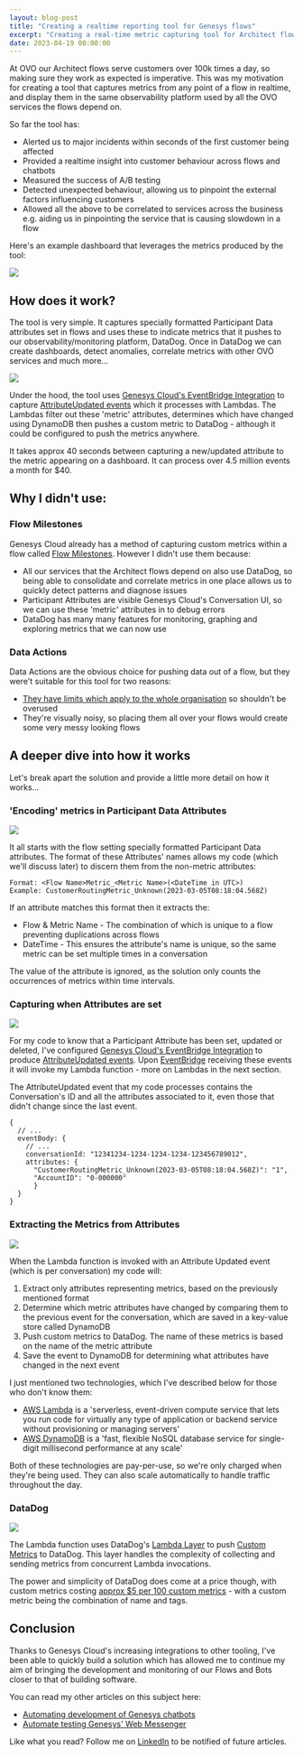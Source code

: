 ```yaml
---
layout: blog-post
title: "Creating a realtime reporting tool for Genesys flows"
excerpt: "Creating a real-time metric capturing tool for Architect flows that improved incident detection, insights, A/B testing, and flow development."
date: 2023-04-19 00:00:00
---
```


At OVO our Architect flows serve customers over 100k times a day, so making sure they work as expected is
imperative. This was my motivation for creating a tool that captures metrics from any point of a flow in realtime, and
display them in the same observability platform used by all the OVO services the flows depend on.

So far the tool has:

* Alerted us to major incidents within seconds of the first customer being affected
* Provided a realtime insight into customer behaviour across flows and chatbots
* Measured the success of A/B testing
* Detected unexpected behaviour, allowing us to pinpoint the external factors influencing customers
* Allowed all the above to be correlated to services across the business e.g. aiding us in pinpointing the service that is causing slowdown in a flow

Here's an example dashboard that leverages the metrics produced by the tool:

![](../../assets/images/posts/2023-04-19-creating-a-realtime-reporting-tool-for-genesys-flows/dashboard.png)

## How does it work?

The tool is very simple. It captures specially formatted Participant Data attributes set in flows and uses these to indicate metrics that it pushes to our observability/monitoring platform, DataDog. Once in DataDog we can create dashboards, detect anomalies, correlate metrics with other OVO services and much more...

![](../../assets/images/posts/2023-04-19-creating-a-realtime-reporting-tool-for-genesys-flows/how-does-it-work.png)

Under the hood, the tool uses [Genesys Cloud's EventBridge Integration](https://help.mypurecloud.com/articles/about-the-amazon-eventbridge-integration/) to capture [AttributeUpdated events](https://developer.genesys.cloud/notificationsalerts/notifications/available-topics#v2-detail-events-conversation--id--attributes) which it processes with Lambdas. The Lambdas filter out these 'metric' attributes, determines which have changed using DynamoDB then pushes a custom metric to DataDog - although it could be configured to push the metrics anywhere.

It takes approx 40 seconds between capturing a new/updated attribute to the metric appearing on a dashboard. It can process over 4.5 million events a month for $40.

## Why I didn't use:

### Flow Milestones

Genesys Cloud already has a method of capturing custom metrics within a flow called [Flow Milestones](https://developer.genesys.cloud/blog/2021-06-10-flow-outcome-milestones/). However I didn't use them because:

* All our services that the Architect flows depend on also use DataDog, so being able to consolidate and correlate metrics in one place allows us to quickly detect patterns and diagnose issues
* Participant Attributes are visible Genesys Cloud's Conversation UI, so we can use these 'metric' attributes in to debug errors
* DataDog has many many features for monitoring, graphing and exploring metrics that we can now use

### Data Actions

Data Actions are the obvious choice for pushing data out of a flow, but they were't suitable for this tool for two reasons:

* [They have limits which apply to the whole organisation](https://developer.genesys.cloud/organization/organization/limits#data-actions) so shouldn't be overused
* They're visually noisy, so placing them all over your flows would create some very messy looking flows

## A deeper dive into how it works

Let's break apart the solution and provide a little more detail on how it works...

### 'Encoding' metrics in Participant Data Attributes

![](../../assets/images/posts/2023-04-19-creating-a-realtime-reporting-tool-for-genesys-flows/encoding-metrics.png)

It all starts with the flow setting specially formatted Participant Data attributes. The format of these Attributes' names allows my code (which we'll discuss later) to discern them from the non-metric attributes:

```
Format: <Flow Name>Metric_<Metric Name>(<DateTime in UTC>)
Example: CustomerRoutingMetric_Unknown(2023-03-05T08:18:04.568Z)
```

If an attribute matches this format then it extracts the:

* Flow & Metric Name - The combination of which is unique to a flow preventing duplications across flows
* DateTime  - This ensures the attribute's name is unique, so the same metric can be set multiple times in a conversation

The value of the attribute is ignored, as the solution only counts the occurrences of metrics within time intervals.

### Capturing when Attributes are set

![](../../assets/images/posts/2023-04-19-creating-a-realtime-reporting-tool-for-genesys-flows/capturing-set-attributes.png)

For my code to know that a Participant Attribute has been set, updated or deleted, I've configured [Genesys Cloud's EventBridge Integration](https://help.mypurecloud.com/articles/about-the-amazon-eventbridge-integration/) to produce [AttributeUpdated events](https://developer.genesys.cloud/notificationsalerts/notifications/available-topics#v2-detail-events-conversation--id--attributes). Upon [EventBridge](https://aws.amazon.com/eventbridge/) receiving these events it will invoke my Lambda function - more on Lambdas in the next section.

The AttributeUpdated event that my code processes contains the Conversation's ID and all the attributes associated to it, even those that didn't change since the last event.

```
{
  // ...
  eventBody: {
    // ...
    conversationId: "12341234-1234-1234-1234-123456789012",
    attributes: {
      "CustomerRoutingMetric_Unknown(2023-03-05T08:18:04.568Z)": "1",
      "AccountID": "0-000000"
      }
  }
}
```

### Extracting the Metrics from Attributes

![](../../assets/images/posts/2023-04-19-creating-a-realtime-reporting-tool-for-genesys-flows/extracting-metrics.png)

When the Lambda function is invoked with an Attribute Updated event (which is per conversation) my code will:

1. Extract only attributes representing metrics, based on the previously mentioned format
2. Determine which metric attributes have changed by comparing them to the previous event for the conversation, which are saved in a key-value store called DynamoDB
3. Push custom metrics to DataDog. The name of these metrics is based on the name of the metric attribute
4. Save the event to DynamoDB for determining what attributes have changed in the next event


I just mentioned two technologies, which I've described below for those who don't know them:

* [AWS Lambda](https://aws.amazon.com/lambda/) is a 'serverless, event-driven compute service that lets you run code for virtually any type of application or backend service without provisioning or managing servers'
* [AWS DynamoDB](https://aws.amazon.com/dynamodb/) is a 'fast, flexible NoSQL database service for single-digit millisecond performance at any scale'


Both of these technologies are pay-per-use, so we're only charged when they're being used. They can also scale automatically to handle traffic throughout the day.

### DataDog

![](../../assets/images/posts/2023-04-19-creating-a-realtime-reporting-tool-for-genesys-flows/producing-to-datadog.png)

The Lambda function uses DataDog's [Lambda Layer](https://docs.datadoghq.com/serverless/libraries\_integrations/extension/) to push [Custom Metrics](https://docs.datadoghq.com/metrics/custom\_metrics/) to DataDog. This layer handles the complexity of collecting and sending metrics from concurrent Lambda invocations.


The power and simplicity of DataDog does come at a price though, with custom metrics costing [approx $5 per 100 custom metrics](https://www.datadoghq.com/pricing/list/) - with a custom metric being the combination of name and tags.

## Conclusion

Thanks to Genesys Cloud's increasing integrations to other tooling, I've been able to quickly build a solution which has allowed me to continue my aim of bringing the development and monitoring of our Flows and Bots closer to that of building software.


You can read my other articles on this subject here:

* [Automating development of Genesys chatbots](https://makingchatbots.com/blog/automating-development-of-genesys-chatbots.html)
* [Automate testing Genesys' Web Messenger](https://makingchatbots.com/blog/automate-testing-genesys-web-messenger.html)

Like what you read? Follow me on [LinkedIn](https://www.linkedin.com/in/lucas-woodward-the-dev/) to be notified of future articles.
